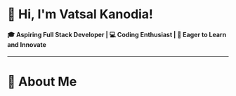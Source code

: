 <h1>👋 Hi, I'm Vatsal Kanodia!</h1>
<h4>🎓 Aspiring Full Stack Developer | 💻 Coding Enthusiast | 🌱 Eager to Learn and Innovate</h4>
<hr>
<h1>🌟 About Me</h1>

